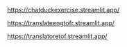 https://chatduckexercise.streamlit.app/


https://translateengtofr.streamlit.app/

https://translatoretof.streamlit.app/
